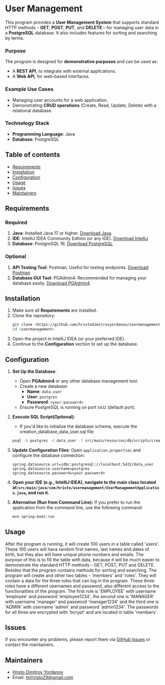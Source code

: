 # User Management

This program provides a **User Management System** that supports standard HTTP methods – **GET**, **POST**, **PUT**, and **DELETE** – for managing user data in a **PostgreSQL** database. It also includes features for sorting and searching by terms.

### Purpose
The program is designed for **demonstrative purposes** and can be used as:
- A **REST API**, to integrate with external applications.
- A **Web API**, for web-based interfaces.

### Example Use Cases
- Managing user accounts for a web application.
- Demonstrating **CRUD operations** (Create, Read, Update, Delete) with a relational database.

### Technology Stack
- **Programming Language**: Java
- **Database**: PostgreSQL


## Table of contents

- [Requirements](#Requirements)
- [Installation](#Installation)
- [Configuration](#Configuration)
- [Usage](#Usage)
- [Issues](#Issues)
- [Maintainers](#Maintainers)


## Requirements

### Required
1. **Java**: Installed Java 17 or higher. [Download Java](https://www.oracle.com/java/technologies/downloads/#java21)
2. **IDE**: IntelliJ IDEA Community Edition (or any IDE). [Download IntelliJ](https://www.jetbrains.com/idea/download)
3. **Database**: PostgreSQL 16. [Download PostgreSQL](https://www.postgresql.org/download/)
### Optional
1. **API Testing Tool**: Postman. Useful for testing endpoints. [Download Postman](https://www.postman.com/downloads/)
2. **Database GUI Tool**: PGAdmin4. Recommended for managing your database easily. [Download PGAdmin4](https://www.pgadmin.org/download/)


## Installation

1. Make sure all **Requirements** are installed.
2. Clone the repository:
   ```bash
   git clone <https://github.com/hristodimitrovyordanov/usermanagement.git>
   cd <usermanagement>
   ```
3. Open the project in IntelliJ IDEA (or your preferred IDE).
4. Continue to the **Configuration** section to set up the database. 


## Configuration

1. **Set Up the Database**:
    - Open **PGAdmin4** or any other database management tool.
    - Create a new database:
        - **Name**: `data_user`
        - **User**: `postgres`
        - **Password**: `<your-password>`
    - Ensure PostgreSQL is running on port `5432` (default port).

2. **Execute SQL Script(Optional)**:
   - If you'd like to initialize the database schema, execute the creation_database_data_user.sql file:
   ```bash
   psql -U postgres -d data_user -f src/main/resources/db/scripts/creation_database_data_user.sql
   ```
3. **Update Configuration Files**:
   Open `application.properties` and configure the database connection:
   ```properties
   spring.datasource.url=jdbc:postgresql://localhost:5432/data_user
   spring.datasource.username=postgres
   spring.datasource.password=<your-password>

3. **Open your IDE (e.g., IntelliJ IDEA), navigate to the main class located at:`src/main/java/com/hristo/usermanagement/UserManagementApplication.java`, and run it.**

4. **Alternative (Run from Command Line):** If you prefer to run the application from the command line, use the following command:
    ```bash
    mvn spring-boot:run
    ```
   
## Usage

After the program is running, it will create 100 users in a table called 'users'. These 100 users will hava random 
first names, last names and dates of birth, but they also will have unique phone numbers and emails. The purpose of 
this is to fill the table with data, because it will be much easier to demonstrate the standard HTTP methods – 
GET, POST, PUT and DELETE. Besides that the program contains methods for sorting and searching. The program will create 
and other two tables - 'members' and 'roles'. They will contain a data for the three roles that can log in the program.
These three roles have a different usernames and password, also different access to the functionalities of the program.
The first role is 'EMPLOYEE' with username 'employee' and password 'employee1234', the second one is 'MANAGER' with 
username 'manager' and password 'manager1234' and the third one is 'ADMIN' with username 'admin' and 
password 'admin1234'. The passwords for all three are encrypted with 'bcrypt' and are located in table 'members'.



## Issues

If you encounter any problems, please report them via [GitHub Issues](https://github.com/hristodimitrovyordanov/usermanagement/issues) or contact the maintainers.


## Maintainers

- [Hristo Dimitrov Yordanov](https://github.com/hristodimitrovyordanov)
- Email: [mrhristo29@gmail.com](mailto:mrhristo29@gmail.com)